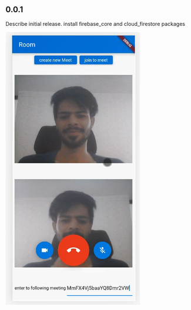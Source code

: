 ## 0.0.1
Describe initial release.
install firebase_core  and cloud_firestore packages



<img src="https://github.com/muhammadCodeSh/video_voice_call/blob/main/video-call.PNG" alt=''>
